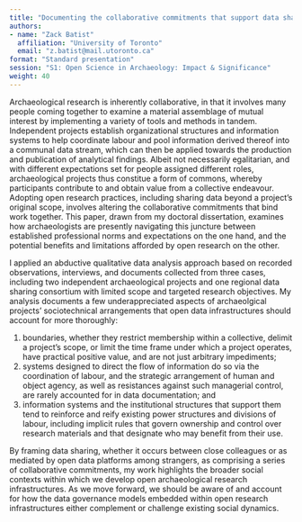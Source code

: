 ```yaml
---
title: "Documenting the collaborative commitments that support data sharing within archaeological project collectives"
authors: 
- name: "Zack Batist"
  affiliation: "University of Toronto"
  email: "z.batist@mail.utoronto.ca"
format: "Standard presentation"
session: "S1: Open Science in Archaeology: Impact & Significance"
weight: 40
---
```


Archaeological research is inherently collaborative, in that it involves many people coming together to examine a material assemblage of mutual interest by implementing a variety of tools and methods in tandem. Independent projects establish organizational structures and information systems to help coordinate labour and pool information derived thereof into a communal data stream, which can then be applied towards the production and publication of analytical findings. Albeit not necessarily egalitarian, and with different expectations set for people assigned different roles, archaeological projects thus constitue a form of commons, whereby participants contribute to and obtain value from a collective endeavour. Adopting open research practices, including sharing data beyond a project’s original scope, involves altering the collaborative commitments that bind work together. This paper, drawn from my doctoral dissertation, examines how archaeologists are presently navigating this juncture between established professional norms and expectations on the one hand, and the potential benefits and limitations afforded by open research on the other.

I applied an abductive qualitative data analysis approach based on recorded observations, interviews, and documents collected from three cases, including two independent archaeological projects and one regional data sharing consortium with limited scope and targeted research objectives. My analysis documents a few underappreciated aspects of archaeolgical projects’ sociotechnical arrangements that open data infrastructures should account for more thoroughly:

1. boundaries, whether they restrict membership within a collective, delimit a project’s scope, or limit the time frame under which a project operates, have practical positive value, and are not just arbitrary impediments;
2. systems designed to direct the flow of information do so via the coordination of labour, and the strategic arrangement of human and object agency, as well as resistances against such managerial control, are rarely accounted for in data documentation; and
3. information systems and the institutional structures that support them tend to reinforce and reify existing power structures and divisions of labour, including implicit rules that govern ownership and control over research materials and that designate who may benefit from their use.

By framing data sharing, whether it occurs between close colleagues or as mediated by open data platforms among strangers, as comprising a series of collaborative commitments, my work highlights the broader social contexts within which we develop open archaeological research infrastructures. As we move forward, we should be aware of and account for how the data governance models embedded within open research infrastructures either complement or challenge existing social dynamics.
